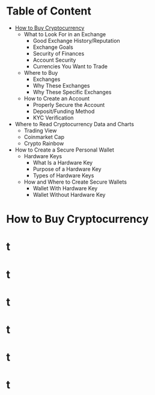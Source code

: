 # Table of Content

- [How to Buy Cryptocurrency](#How-to-Buy-Cryptocurrency)
    - What to Look For in an Exchange
        - Good Exchange History/Reputation
        - Exchange Goals
        - Security of Finances
        - Account Security
        - Currencies You Want to Trade
    - Where to Buy
        - Exchanges
        - Why These Exchanges
        - Why These Specific Exchanges
    - How to Create an Account
        - Properly Secure the Account
        - Deposit/Funding Method
        - KYC Verification
- Where to Read Cryptocurrency Data and Charts
    - Trading View
    - Coinmarket Cap
    - Crypto Rainbow
- How to Create a Secure Personal Wallet
    - Hardware Keys
        - What Is a Hardware Key
        - Purpose of a Hardware Key
        - Types of Hardware Keys
    - How and Where to Create Secure Wallets
        - Wallet With Hardware Key
        - Wallet Without Hardware Key   

# How to Buy Cryptocurrency
# t
# t
# t
# t
# t
# t
